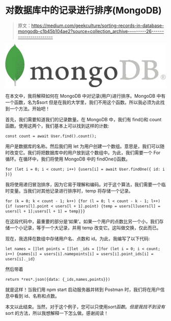 # 对数据库中的记录进行排序(MongoDB)

> 原文：<https://medium.com/geekculture/sorting-records-in-database-mongodb-c1b45b104ae2?source=collection_archive---------26----------------------->

![](img/36c1b3ba7d5408efd8e3e64f8f83b5d0.png)

在本文中，我将解释如何在 MongoDB 中对记录(用户)进行排序。MongoDB 中有一个函数，名为$sort 但是在我的大学里，我们不用这个函数。所以我必须为此找到一个方法。开始吧！

首先，我们需要知道我们的记录数量。在 MongoDB 中，我们有 find()和 count 函数。使用这两个，我们基本上可以找到这样的计数:

```
const count = await User.find().count();
```

用户是数据库的名称。然后我们用 let 为用户创建一个数组。意思是，我们可以随时改变它。我们将把数据库中的用户放到这个数组中。为此，我们需要一个 For 循环。在循环中，我们将使用 MongoDB 中的 findOne()函数。

```
for (let i = 0; i < count; i++) {users[i] = await User.findOne({ id: i })}
```

我将使用递归冒泡排序，因为它易于理解和编码。对于这个算法，我们需要一个临时变量。当我们对其他记录进行排序时，temp 将存储一个记录。

```
for (k = 0; k < count - 1; k++) {for (l = 0; l < count - k - 1; l++) {if (users[l].point < users[l + 1].point) {temp = users[l]users[l] = users[l + 1];users[l + 1] = temp}}}
```

在这段代码中，最重要的部分是‘如果’。如果一个用户的点数比另一个小，我们存储一个小记录，等于一个大记录，并用 temp 改变它。这叫做交换，仅此而已。

现在，我选择在数组中存储用户名、点数和 id。为此，我编写了以下代码:

```
let names = []let points = []let _ids = []for (let i = 0; i < count; i++) {names[i] = users[i].namepoints[i] = users[i].point_ids[i] = users[i]._id}
```

然后带着

```
return *res*.json({data: {_ids,names,points}})
```

就是这样！当我们用 npm start 启动服务器并转到 Postman 时，我们将在用户信息中看到 id、名称和点数。

本文以此结束。当然，对于这个例子，您可以只使用$sort 函数。但是我找不到没有$sort 的方法，所以我想解释一下怎么做。感谢阅读！